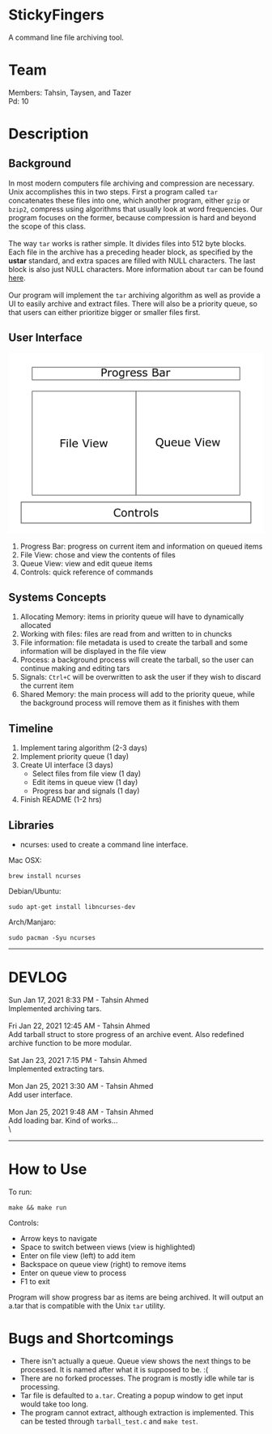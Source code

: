 # StickyFingers

A command line file archiving tool. 

# Team

Members: Tahsin, Taysen, and Tazer\
Pd: 10

# Description 

## Background 

In most modern computers file archiving and compression are necessary. Unix accomplishes this in two steps. First a program called `tar` concatenates these files into one, which another program, either `gzip` or `bzip2`, compress using algorithms that usually look at word frequencies. Our program focuses on the former, because compression is hard and beyond the scope of this class.  
\
The way `tar` works is rather simple. It divides files into 512 byte blocks. Each file in the archive has a preceding header block, as specified by the **ustar** standard, and extra spaces are filled with NULL characters. The last block is also just NULL characters. More information about `tar` can be found [here](https://en.wikipedia.org/wiki/Tar_(computing)).  
\
Our program will implement the `tar` archiving algorithm as well as provide a UI to easily archive and extract files. There will also be a priority queue, so that users can either prioritize bigger or smaller files first.    

## User Interface

![conceptual](scrots/conceptual.png)

1. Progress Bar: progress on current item and information on queued items
2. File View: chose and view the contents of files
3. Queue View: view and edit queue items
4. Controls: quick reference of commands

## Systems Concepts

1. Allocating Memory: items in priority queue will have to dynamically allocated
2. Working with files: files are read from and written to in chuncks
3. File information: file metadata is used to create the tarball and some information will be displayed in the file view
4. Process: a background process will create the tarball, so the user can continue making and editing tars
5. Signals: `Ctrl+C` will be overwritten to ask the user if they wish to discard the current item
6. Shared Memory: the main process will add to the priority queue, while the background process will remove them as it finishes with them

## Timeline

1. Implement taring algorithm (2-3 days)
2. Implement priority queue (1 day)
3. Create UI interface (3 days)
    - Select files from file view (1 day)
    - Edit items in queue view (1 day)
    - Progress bar and signals (1 day)
5. Finish README (1-2 hrs)

## Libraries 

* ncurses: used to create a command line interface. 
  
Mac OSX:
```
brew install ncurses
```

Debian/Ubuntu:
```
sudo apt-get install libncurses-dev
```

Arch/Manjaro:
```
sudo pacman -Syu ncurses
```

---

# DEVLOG

Sun Jan 17, 2021 8:33 PM - Tahsin Ahmed\
Implemented archiving tars.\
\
Fri Jan 22, 2021 12:45 AM - Tahsin Ahmed\
Add tarball struct to store progress of an archive event. Also redefined archive function to be more modular.\
\
Sat Jan 23, 2021 7:15 PM - Tahsin Ahmed\
Implemented extracting tars.\
\
Mon Jan 25, 2021 3:30 AM - Tahsin Ahmed\
Add user interface.\
\
Mon Jan 25, 2021 9:48 AM - Tahsin Ahmed\
Add loading bar. Kind of works...\
\

---

# How to Use

To run: 
```
make && make run
```

Controls: 
* Arrow keys to navigate
* Space to switch between views (view is highlighted)
* Enter on file view (left) to add item
* Backspace on queue view (right) to remove items
* Enter on queue view to process
* F1 to exit 

Program will show progress bar as items are being archived. It will output an a.tar that is compatible with the Unix `tar` utility. 

# Bugs and Shortcomings 

* There isn't actually a queue. Queue view shows the next things to be processed. It is named after what it is supposed to be. :(
* There are no forked processes. The program is mostly idle while tar is processing.
* Tar file is defaulted to `a.tar`. Creating a popup window to get input would take too long.
* The program cannot extract, although extraction is implemented. This can be tested through `tarball_test.c` and `make test`.
